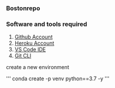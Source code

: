 ### Bostonrepo
### Software and tools required

1. [Github Account](https://github.com)
2. [Heroku Account](https://heroku.com)
3. [VS Code IDE](https://code.visualstudio.com/)
4. [Git CLI](https://git-scm.com/book/en/v2/Getting-Started-The-Command-Line)   

create a new environment

'''
conda create -p venv python==3.7 -y
'''